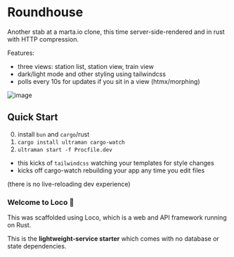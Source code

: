 # Roundhouse

Another stab at a marta.io clone, this time
server-side-rendered and in rust with HTTP compression.

Features:
- three views: station list, station view, train view
- dark/light mode and other styling using tailwindcss
- polls every 10s for updates if you sit in a view (htmx/morphing)

![image](https://github.com/jakswa/roundhouse/assets/137793/f7725b7e-1cc0-477f-b020-3534fe48039c)

## Quick Start

0. install `bun` and `cargo`/rust
1. `cargo install ultraman cargo-watch`
2. `ultraman start -f Procfile.dev`
  - this kicks of `tailwindcss` watching your templates for style changes
  - kicks off cargo-watch rebuilding your app any time you edit files

(there is no live-reloading dev experience)

### Welcome to Loco :train:

This was scaffolded using Loco, which is a web and API framework running on Rust.

This is the **lightweight-service starter** which comes with no database or state dependencies.
